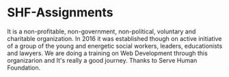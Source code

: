 # SHF-Assignments
It is a non-profitable, non-government, non-political, voluntary and charitable organization. In 2016 it was established though on active initiative of a group of the young and energetic social workers, leaders, educationists and lawyers. We are doing a training on Web Development through this organizarion and It's really a good journey. Thanks to Serve Human Foundation.
